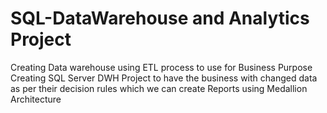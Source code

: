 # SQL-DataWarehouse and Analytics Project
Creating Data warehouse using ETL process to use for Business Purpose
Creating SQL Server DWH Project to have the business with changed data as per their decision rules which we can create Reports using Medallion Architecture
